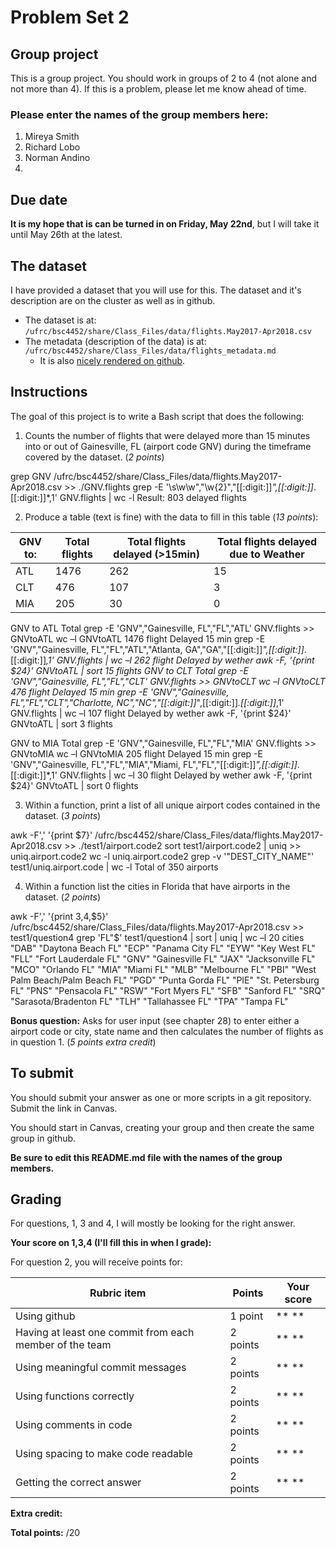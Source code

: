 # Problem Set 2

## Group project
This is a group project.
You should work in groups of 2 to 4 (not alone and not more than 4). If this is a problem, please let me know ahead of time.

### Please enter the names of the group members here:
1. Mireya Smith
1. Richard Lobo
1. Norman Andino
1.

## Due date
**It is my hope that is can be turned in on Friday, May 22nd**, but I will take it until May 26th at the latest.

## The dataset
I have provided a dataset that you will use for this. The dataset and it's description are on the cluster as well as in github.
 * The dataset is at: `/ufrc/bsc4452/share/Class_Files/data/flights.May2017-Apr2018.csv`
 * The metadata (description of the data) is at: `/ufrc/bsc4452/share/Class_Files/data/flights_metadata.md`
     * It is also [nicely rendered on github](https://github.com/CompTools/Class_Files/blob/master/data/flights_metadata.md).

## Instructions

The goal of this project is to write a Bash script that does the following:
1. Counts the number of flights that were delayed more than 15 minutes into or out of Gainesville, FL (airport code GNV) during the timeframe covered by the dataset. (*2 points*)

grep GNV /ufrc/bsc4452/share/Class_Files/data/flights.May2017-Apr2018.csv >> ./GNV.flights
grep -E '\s\w\w\"\,\"\w{2}\",\"[[:digit:]]*\",[[:digit:]]*\.[[:digit:]]*,1' GNV.flights | wc -l
Result: 803 delayed flights

2. Produce a table (text is fine) with the data to fill in this table (*13 points*):


GNV to: | Total flights | Total flights delayed (>15min) | Total flights delayed due to Weather
--------|---------------|------------------------|-------------------------------
ATL |           1476       |        262              |       15
CLT |           476        |        107              |       3
MIA |           205        |       30                |       0

GNV to ATL
Total
grep -E 'GNV\"\,\"Gainesville, FL\"\,\"FL\"\,\"ATL' GNV.flights >> GNVtoATL 
wc –l GNVtoATL
1476 flight
Delayed 15 min
grep -E 'GNV\"\,\"Gainesville, FL\"\,\"FL\"\,\"ATL\"\,\"Atlanta\, GA\"\,\"GA\"\,\"[[:digit:]]*\",[[:digit:]]*\.[[:digit:]]*\,1' GNV.flights | wc –l
262 flight
Delayed by wether
awk -F, '{print $24}' GNVtoATL | sort
15 flights
GNV to CLT
Total
grep -E 'GNV\"\,\"Gainesville, FL\"\,\"FL\"\,\"CLT' GNV.flights >> GNVtoCLT 
wc –l GNVtoCLT
476 flight
Delayed 15 min
grep -E 'GNV\"\,\"Gainesville, FL\"\,\"FL\"\,\"CLT\"\,\"Charlotte\, NC\"\,\"NC\"\,\"[[:digit:]]*\",[[:digit:]]*\.[[:digit:]]*\,1' GNV.flights | wc –l
107 flight
Delayed by wether
awk -F, '{print $24}' GNVtoATL | sort
3 flights

GNV to MIA
Total
grep -E 'GNV\"\,\"Gainesville, FL\"\,\"FL\"\,\"MIA' GNV.flights >> GNVtoMIA 
wc –l GNVtoMIA
205 flight
Delayed 15 min
grep -E 'GNV\"\,\"Gainesville, FL\"\,\"FL\"\,\"MIA\"\,\"Miami\, FL\"\,\"FL\"\,\"[[:digit:]]*\",[[:digit:]]*\.[[:digit:]]*\,1' GNV.flights | wc –l
30 flight
Delayed by wether
awk -F, '{print $24}' GNVtoATL | sort
0 flights

3. Within a function, print a list of all unique airport codes contained in the dataset. (*3 points*)

awk -F',' '{print $7}' /ufrc/bsc4452/share/Class_Files/data/flights.May2017-Apr2018.csv >> ./test1/airport.code2
sort test1/airport.code2 | uniq >> uniq.airport.code2
wc -l uniq.airport.code2
grep -v '\"DEST_CITY_NAME\"' test1/uniq.airport.code | wc -l
Total of 350 airports

4. Within a function list the cities in Florida that have airports in the dataset. (*2 points*)

awk -F',' '{print $3,$4,$5}' /ufrc/bsc4452/share/Class_Files/data/flights.May2017-Apr2018.csv >> test1/question4
grep 'FL\"$' test1/question4 | sort | uniq | wc –l
20 cities
"DAB" "Daytona Beach  FL"
"ECP" "Panama City  FL"
"EYW" "Key West  FL"
"FLL" "Fort Lauderdale  FL"
"GNV" "Gainesville  FL"
"JAX" "Jacksonville  FL"
"MCO" "Orlando  FL"
"MIA" "Miami  FL"
"MLB" "Melbourne  FL"
"PBI" "West Palm Beach/Palm Beach  FL"
"PGD" "Punta Gorda  FL"
"PIE" "St. Petersburg  FL"
"PNS" "Pensacola  FL"
"RSW" "Fort Myers  FL"
"SFB" "Sanford  FL"
"SRQ" "Sarasota/Bradenton  FL"
"TLH" "Tallahassee  FL"
"TPA" "Tampa  FL"

**Bonus question:**  Asks for user input (see chapter 28) to enter either a airport code or city, state name and then calculates the number of flights as in question 1. (*5 points extra credit*)

## To submit
You should submit your answer as one or more scripts in a git repository. Submit the link in Canvas.

You should start in Canvas, creating your group and then create the same group in github.

**Be sure to edit this README.md file with the names of the group members.**

## Grading
For questions, 1, 3 and 4, I will mostly be looking for the right answer.

**Your score on 1,3,4 (I'll fill this in when I grade):**


For question 2, you will receive points for:

Rubric item | Points | Your score
------------|--------|-----------
Using github| 1 point |  ** **
Having at least one commit from each member of the team | 2 points | ** **
Using meaningful commit messages | 2 points | ** **
Using functions correctly | 2 points | ** **
Using comments in code | 2 points | ** **
Using spacing to make code readable | 2 points |** **
Getting the correct answer | 2 points | ** **

**Extra credit:**


**Total points:**
 /20
